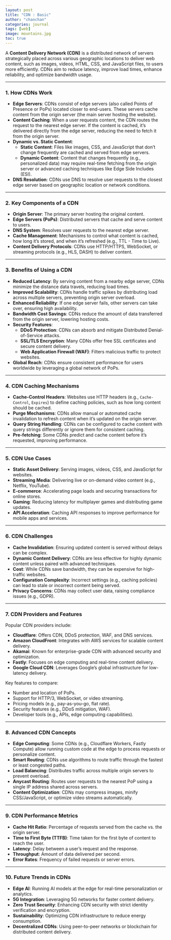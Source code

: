 ```yaml
---
layout: post
title: "CDN : Basic"
author: "chanchan"
categories: journal
tags: [web]
image: mountains.jpg
toc: true
---
```


A **Content Delivery Network (CDN)** is a distributed network of servers strategically placed across various geographic locations to deliver web content, such as images, videos, HTML, CSS, and JavaScript files, to users more efficiently. CDNs aim to reduce latency, improve load times, enhance reliability, and optimize bandwidth usage. 

---

### 1. **How CDNs Work**
- **Edge Servers**: CDNs consist of edge servers (also called Points of Presence or PoPs) located closer to end-users. These servers cache content from the origin server (the main server hosting the website).
- **Content Caching**: When a user requests content, the CDN routes the request to the nearest edge server. If the content is cached, it’s delivered directly from the edge server, reducing the need to fetch it from the origin server.
- **Dynamic vs. Static Content**:
  - **Static Content**: Files like images, CSS, and JavaScript that don’t change frequently are cached and served from edge servers.
  - **Dynamic Content**: Content that changes frequently (e.g., personalized data) may require real-time fetching from the origin server or advanced caching techniques like Edge Side Includes (ESI).
- **DNS Resolution**: CDNs use DNS to resolve user requests to the closest edge server based on geographic location or network conditions.

---

### 2. **Key Components of a CDN**
- **Origin Server**: The primary server hosting the original content.
- **Edge Servers (PoPs)**: Distributed servers that cache and serve content to users.
- **DNS System**: Resolves user requests to the nearest edge server.
- **Cache Management**: Mechanisms to control what content is cached, how long it’s stored, and when it’s refreshed (e.g., TTL - Time to Live).
- **Content Delivery Protocols**: CDNs use HTTP/HTTPS, WebSocket, or streaming protocols (e.g., HLS, DASH) to deliver content.

---

### 3. **Benefits of Using a CDN**
- **Reduced Latency**: By serving content from a nearby edge server, CDNs minimize the distance data travels, reducing load times.
- **Improved Scalability**: CDNs handle traffic spikes by distributing load across multiple servers, preventing origin server overload.
- **Enhanced Reliability**: If one edge server fails, other servers can take over, ensuring high availability.
- **Bandwidth Cost Savings**: CDNs reduce the amount of data transferred from the origin server, lowering hosting costs.
- **Security Features**:
  - **DDoS Protection**: CDNs can absorb and mitigate Distributed Denial-of-Service attacks.
  - **SSL/TLS Encryption**: Many CDNs offer free SSL certificates and secure content delivery.
  - **Web Application Firewall (WAF)**: Filters malicious traffic to protect websites.
- **Global Reach**: CDNs ensure consistent performance for users worldwide by leveraging a global network of PoPs.

---

### 4. **CDN Caching Mechanisms**
- **Cache-Control Headers**: Websites use HTTP headers (e.g., `Cache-Control`, `Expires`) to define caching policies, such as how long content should be cached.
- **Purge Mechanisms**: CDNs allow manual or automated cache invalidation to refresh content when it’s updated on the origin server.
- **Query String Handling**: CDNs can be configured to cache content with query strings differently or ignore them for consistent caching.
- **Pre-fetching**: Some CDNs predict and cache content before it’s requested, improving performance.

---

### 5. **CDN Use Cases**
- **Static Asset Delivery**: Serving images, videos, CSS, and JavaScript for websites.
- **Streaming Media**: Delivering live or on-demand video content (e.g., Netflix, YouTube).
- **E-commerce**: Accelerating page loads and securing transactions for online stores.
- **Gaming**: Reducing latency for multiplayer games and distributing game updates.
- **API Acceleration**: Caching API responses to improve performance for mobile apps and services.

---

### 6. **CDN Challenges**
- **Cache Invalidation**: Ensuring updated content is served without delays can be complex.
- **Dynamic Content Delivery**: CDNs are less effective for highly dynamic content unless paired with advanced techniques.
- **Cost**: While CDNs save bandwidth, they can be expensive for high-traffic websites.
- **Configuration Complexity**: Incorrect settings (e.g., caching policies) can lead to stale or incorrect content being served.
- **Privacy Concerns**: CDNs may collect user data, raising compliance issues (e.g., GDPR).

---

### 7. **CDN Providers and Features**
Popular CDN providers include:
- **Cloudflare**: Offers CDN, DDoS protection, WAF, and DNS services.
- **Amazon CloudFront**: Integrates with AWS services for scalable content delivery.
- **Akamai**: Known for enterprise-grade CDN with advanced security and optimization.
- **Fastly**: Focuses on edge computing and real-time content delivery.
- **Google Cloud CDN**: Leverages Google’s global infrastructure for low-latency delivery.

Key features to compare:
- Number and location of PoPs.
- Support for HTTP/3, WebSocket, or video streaming.
- Pricing models (e.g., pay-as-you-go, flat rate).
- Security features (e.g., DDoS mitigation, WAF).
- Developer tools (e.g., APIs, edge computing capabilities).

---

### 8. **Advanced CDN Concepts**
- **Edge Computing**: Some CDNs (e.g., Cloudflare Workers, Fastly Compute) allow running custom code at the edge to process requests or personalize content.
- **Smart Routing**: CDNs use algorithms to route traffic through the fastest or least congested paths.
- **Load Balancing**: Distributes traffic across multiple origin servers to prevent overload.
- **Anycast Routing**: Routes user requests to the nearest PoP using a single IP address shared across servers.
- **Content Optimization**: CDNs may compress images, minify CSS/JavaScript, or optimize video streams automatically.

---

### 9. **CDN Performance Metrics**
- **Cache Hit Ratio**: Percentage of requests served from the cache vs. the origin server.
- **Time to First Byte (TTFB)**: Time taken for the first byte of content to reach the user.
- **Latency**: Delay between a user’s request and the response.
- **Throughput**: Amount of data delivered per second.
- **Error Rates**: Frequency of failed requests or server errors.

---

### 10. **Future Trends in CDNs**
- **Edge AI**: Running AI models at the edge for real-time personalization or analytics.
- **5G Integration**: Leveraging 5G networks for faster content delivery.
- **Zero Trust Security**: Enhancing CDN security with strict identity verification and encryption.
- **Sustainability**: Optimizing CDN infrastructure to reduce energy consumption.
- **Decentralized CDNs**: Using peer-to-peer networks or blockchain for distributed content delivery.

